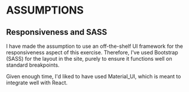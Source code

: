 # ASSUMPTIONS

## Responsiveness and SASS
I have made the assumption to use an off-the-shelf UI framework for the responsiveness aspect of this exercise.  Therefore, I've used Bootstrap (SASS) for the layout in the site, purely to ensure it functions well on standard breakpoints.

Given enough time, I'd liked to have used Material_UI, which is meant to integrate well with React.
